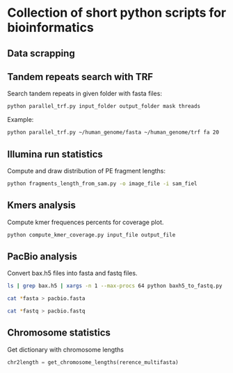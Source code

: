 # Collection of short python scripts for bioinformatics

## Data scrapping

## Tandem repeats search with TRF

Search tandem repeats in given folder with fasta files:

```bash
python parallel_trf.py input_folder output_folder mask threads
```

Example:

```bash
python parallel_trf.py ~/human_genome/fasta ~/human_genome/trf fa 20
```

## Illumina run statistics

Compute and draw distribution of PE fragment lengths:

```bash
python fragments_length_from_sam.py -o image_file -i sam_fiel
```

## Kmers analysis

Compute kmer frequences percents for coverage plot.

```bash
python compute_kmer_coverage.py input_file output_file
```

## PacBio analysis

Convert bax.h5 files into fasta and fastq files.

```bash
ls | grep bax.h5 | xargs -n 1 --max-procs 64 python baxh5_to_fastq.py

cat *fasta > pacbio.fasta

cat *fastq > pacbio.fastq
```

## Chromosome statistics

Get dictionary with chromosome lengths

```python
chr2length = get_chromosome_lengths(rerence_multifasta)
```

